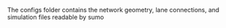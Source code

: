 The configs folder contains the network geometry, lane connections, and simulation files readable by sumo
